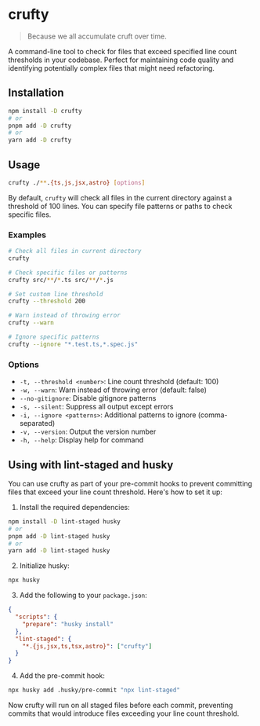 # crufty

> Because we all accumulate cruft over time.

A command-line tool to check for files that exceed specified line count thresholds in your codebase. Perfect for maintaining code quality and identifying potentially complex files that might need refactoring.

## Installation

```bash
npm install -D crufty
# or
pnpm add -D crufty
# or
yarn add -D crufty
```

## Usage

```bash
crufty ./**.{ts,js,jsx,astro} [options]
```

By default, `crufty` will check all files in the current directory against a threshold of 100 lines. You can specify file patterns or paths to check specific files.

### Examples

```bash
# Check all files in current directory
crufty

# Check specific files or patterns
crufty src/**/*.ts src/**/*.js

# Set custom line threshold
crufty --threshold 200

# Warn instead of throwing error
crufty --warn

# Ignore specific patterns
crufty --ignore "*.test.ts,*.spec.js"
```

### Options

- `-t, --threshold <number>`: Line count threshold (default: 100)
- `-w, --warn`: Warn instead of throwing error (default: false)
- `--no-gitignore`: Disable gitignore patterns
- `-s, --silent`: Suppress all output except errors
- `-i, --ignore <patterns>`: Additional patterns to ignore (comma-separated)
- `-v, --version`: Output the version number
- `-h, --help`: Display help for command

## Using with lint-staged and husky

You can use crufty as part of your pre-commit hooks to prevent committing files that exceed your line count threshold. Here's how to set it up:

1. Install the required dependencies:

```bash
npm install -D lint-staged husky
# or
pnpm add -D lint-staged husky
# or
yarn add -D lint-staged husky
```

2. Initialize husky:

```bash
npx husky
```

3. Add the following to your `package.json`:

```json
{
  "scripts": {
    "prepare": "husky install"
  },
  "lint-staged": {
    "*.{js,jsx,ts,tsx,astro}": ["crufty"]
  }
}
```

4. Add the pre-commit hook:

```bash
npx husky add .husky/pre-commit "npx lint-staged"
```

Now crufty will run on all staged files before each commit, preventing commits that would introduce files exceeding your line count threshold.
